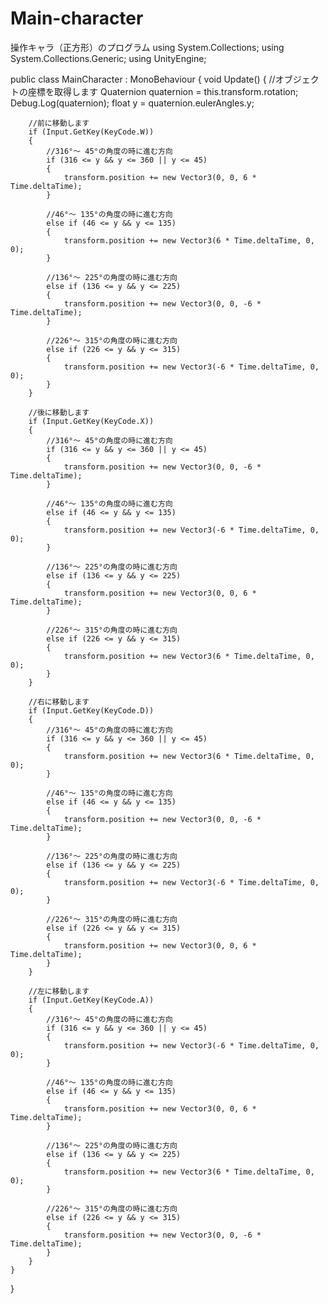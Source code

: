 # Main-character
操作キャラ（正方形）のプログラム
using System.Collections;
using System.Collections.Generic;
using UnityEngine;

public class MainCharacter : MonoBehaviour
{
    void Update()
    {
        //オブジェクトの座標を取得します
        Quaternion quaternion = this.transform.rotation;
        Debug.Log(quaternion);
        float y = quaternion.eulerAngles.y;

        //前に移動します
        if (Input.GetKey(KeyCode.W))
        {
            //316°～ 45°の角度の時に進む方向
            if (316 <= y && y <= 360 || y <= 45)
            {
                transform.position += new Vector3(0, 0, 6 * Time.deltaTime);
            }

            //46°～ 135°の角度の時に進む方向
            else if (46 <= y && y <= 135)
            {
                transform.position += new Vector3(6 * Time.deltaTime, 0, 0);
            }

            //136°～ 225°の角度の時に進む方向
            else if (136 <= y && y <= 225)
            {
                transform.position += new Vector3(0, 0, -6 * Time.deltaTime);
            }

            //226°～ 315°の角度の時に進む方向
            else if (226 <= y && y <= 315)
            {
                transform.position += new Vector3(-6 * Time.deltaTime, 0, 0);
            }
        }

        //後に移動します
        if (Input.GetKey(KeyCode.X))
        {
            //316°～ 45°の角度の時に進む方向
            if (316 <= y && y <= 360 || y <= 45)
            {
                transform.position += new Vector3(0, 0, -6 * Time.deltaTime);
            }

            //46°～ 135°の角度の時に進む方向
            else if (46 <= y && y <= 135)
            {
                transform.position += new Vector3(-6 * Time.deltaTime, 0, 0);
            }

            //136°～ 225°の角度の時に進む方向
            else if (136 <= y && y <= 225)
            {
                transform.position += new Vector3(0, 0, 6 * Time.deltaTime);
            }

            //226°～ 315°の角度の時に進む方向
            else if (226 <= y && y <= 315)
            {
                transform.position += new Vector3(6 * Time.deltaTime, 0, 0);
            }
        }

        //右に移動します
        if (Input.GetKey(KeyCode.D))
        {
            //316°～ 45°の角度の時に進む方向
            if (316 <= y && y <= 360 || y <= 45)
            {
                transform.position += new Vector3(6 * Time.deltaTime, 0, 0);
            }

            //46°～ 135°の角度の時に進む方向
            else if (46 <= y && y <= 135)
            {
                transform.position += new Vector3(0, 0, -6 * Time.deltaTime);
            }

            //136°～ 225°の角度の時に進む方向
            else if (136 <= y && y <= 225)
            {
                transform.position += new Vector3(-6 * Time.deltaTime, 0, 0);
            }

            //226°～ 315°の角度の時に進む方向
            else if (226 <= y && y <= 315)
            {
                transform.position += new Vector3(0, 0, 6 * Time.deltaTime);
            }
        }

        //左に移動します
        if (Input.GetKey(KeyCode.A))
        {
            //316°～ 45°の角度の時に進む方向
            if (316 <= y && y <= 360 || y <= 45)
            {
                transform.position += new Vector3(-6 * Time.deltaTime, 0, 0);
            }

            //46°～ 135°の角度の時に進む方向
            else if (46 <= y && y <= 135)
            {
                transform.position += new Vector3(0, 0, 6 * Time.deltaTime);
            }

            //136°～ 225°の角度の時に進む方向
            else if (136 <= y && y <= 225)
            {
                transform.position += new Vector3(6 * Time.deltaTime, 0, 0);
            }

            //226°～ 315°の角度の時に進む方向
            else if (226 <= y && y <= 315)
            {
                transform.position += new Vector3(0, 0, -6 * Time.deltaTime);
            }
        }
    }
}
